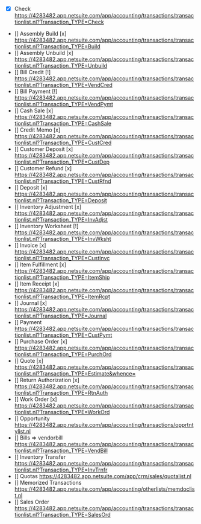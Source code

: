 - [x] Check https://4283482.app.netsuite.com/app/accounting/transactions/transactionlist.nl?Transaction_TYPE=Check
- [] Assembly Build [x] https://4283482.app.netsuite.com/app/accounting/transactions/transactionlist.nl?Transaction_TYPE=Build
- [] Assembly Unbuild [x] https://4283482.app.netsuite.com/app/accounting/transactions/transactionlist.nl?Transaction_TYPE=Unbuild
- [] Bill Credit [!] https://4283482.app.netsuite.com/app/accounting/transactions/transactionlist.nl?Transaction_TYPE=VendCred
- [] Bill Payment [!] https://4283482.app.netsuite.com/app/accounting/transactions/transactionlist.nl?Transaction_TYPE=VendPymt
- [] Cash Sale [x] https://4283482.app.netsuite.com/app/accounting/transactions/transactionlist.nl?Transaction_TYPE=CashSale
- [] Credit Memo [x] https://4283482.app.netsuite.com/app/accounting/transactions/transactionlist.nl?Transaction_TYPE=CustCred
- [] Customer Deposit [x] https://4283482.app.netsuite.com/app/accounting/transactions/transactionlist.nl?Transaction_TYPE=CustDep
- [] Customer Refund [x] https://4283482.app.netsuite.com/app/accounting/transactions/transactionlist.nl?Transaction_TYPE=CustRfnd
- [] Deposit [x] https://4283482.app.netsuite.com/app/accounting/transactions/transactionlist.nl?Transaction_TYPE=Deposit
- [] Inventory Adjustment [x] https://4283482.app.netsuite.com/app/accounting/transactions/transactionlist.nl?Transaction_TYPE=InvAdjst
- [] Inventory Worksheet [!] https://4283482.app.netsuite.com/app/accounting/transactions/transactionlist.nl?Transaction_TYPE=InvWksht
- [] Invoice [x] https://4283482.app.netsuite.com/app/accounting/transactions/transactionlist.nl?Transaction_TYPE=CustInvc
- [] Item Fulfillment [x] https://4283482.app.netsuite.com/app/accounting/transactions/transactionlist.nl?Transaction_TYPE=ItemShip
- [] Item Receipt [x] https://4283482.app.netsuite.com/app/accounting/transactions/transactionlist.nl?Transaction_TYPE=ItemRcpt
- [] Journal [x] https://4283482.app.netsuite.com/app/accounting/transactions/transactionlist.nl?Transaction_TYPE=Journal
- [] Payment https://4283482.app.netsuite.com/app/accounting/transactions/transactionlist.nl?Transaction_TYPE=CustPymt
- [] Purchase Order [x] https://4283482.app.netsuite.com/app/accounting/transactions/transactionlist.nl?Transaction_TYPE=PurchOrd
- [] Quote [x] https://4283482.app.netsuite.com/app/accounting/transactions/transactionlist.nl?Transaction_TYPE=Estimate&whence=
- [] Return Authorization [x] https://4283482.app.netsuite.com/app/accounting/transactions/transactionlist.nl?Transaction_TYPE=RtnAuth
- [] Work Order [x] https://4283482.app.netsuite.com/app/accounting/transactions/transactionlist.nl?Transaction_TYPE=WorkOrd
- [] Opportunity https://4283482.app.netsuite.com/app/accounting/transactions/opprtntylist.nl
- [] Bills => vendorbill https://4283482.app.netsuite.com/app/accounting/transactions/transactionlist.nl?Transaction_TYPE=VendBill
- [] Inventory Transfer https://4283482.app.netsuite.com/app/accounting/transactions/transactionlist.nl?Transaction_TYPE=InvTrnfr
- [] Quotas https://4283482.app.netsuite.com/app/crm/sales/quotalist.nl
- [] Memorized Transactions https://4283482.app.netsuite.com/app/accounting/otherlists/memdoclist.nl
- [] Sales Order https://4283482.app.netsuite.com/app/accounting/transactions/transactionlist.nl?Transaction_TYPE=SalesOrd

